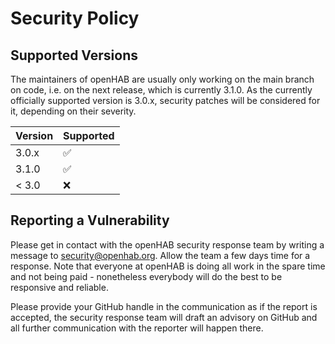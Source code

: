 # Security Policy

## Supported Versions

The maintainers of openHAB are usually only working on the main branch on code, i.e. on the next release, which is currently 3.1.0.
As the currently officially supported version is 3.0.x, security patches will be considered for it, depending on their severity.

| Version | Supported          |
| ------- | ------------------ |
| 3.0.x   | :white_check_mark: |
| 3.1.0   | :white_check_mark: |
| < 3.0   | :x:                |

## Reporting a Vulnerability

Please get in contact with the openHAB security response team by writing a message to security@openhab.org.
Allow the team a few days time for a response. 
Note that everyone at openHAB is doing all work in the spare time and not being paid - nonetheless everybody will do the best to be responsive and reliable.

Please provide your GitHub handle in the communication as if the report is accepted, the security response team will draft an advisory on GitHub and all further communication with the reporter will happen there.
